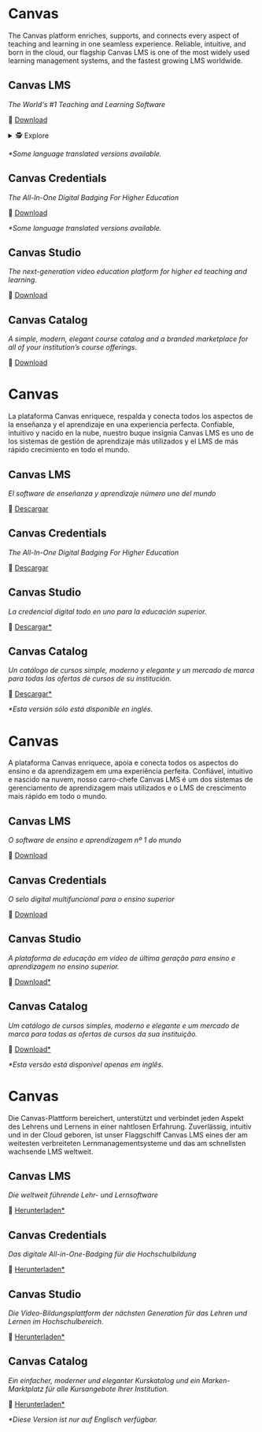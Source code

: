 <div class="lang EN">

# Canvas

The Canvas platform enriches, supports, and connects every aspect of teaching and learning in one seamless experience. Reliable, intuitive, and born in the cloud, our flagship Canvas LMS is one of the most widely used learning management systems, and the fastest growing LMS worldwide.

## Canvas LMS

_The World's #1 Teaching and Learning Software_

💾 [Download](https://inst.bid/canvas/lms/dl)

<details>
<summary>🕵️ Explore</summary>

| Amazon Web Services | |
| ---------------- | - |
| CSA CAIQ | [AWS CAIQ v4.0.2.pdf](https://github.com/thedannywahl/instructure-security-package/raw/canvas-lms/Amazon%20Web%20Services/AWS%20CAIQ%20v4.0.2.pdf)
| Cyber Essentials Plus Certificate  | [AWS CE Plus Certificate.pdf](https://github.com/thedannywahl/instructure-security-package/raw/canvas-lms/Amazon%20Web%20Services/AWS%20CE%20Plus%20Certificate.pdf)
| CSA Star Level 2 Certificate | [AWS CSA Star Level 2 Certificate.pdf](https://github.com/thedannywahl/instructure-security-package/raw/canvas-lms/Amazon%20Web%20Services/AWS%20CSA%20Star%20Level%202%20Certificate.pdf)
| ISO 27001 Certificate | [AWS ISO 27001 Certificate.pdf](https://github.com/thedannywahl/instructure-security-package/raw/canvas-lms/Amazon%20Web%20Services/AWS%20ISO%2027001%20Certificate.pdf)
| ISO 9001 Certificate | [AWS ISO 9001 Certificate.pdf](https://github.com/thedannywahl/instructure-security-package/raw/canvas-lms/Amazon%20Web%20Services/AWS%20ISO%209001%20Certificate.pdf)
| SOC 3 | [AWS SOC 3.pdf](https://github.com/thedannywahl/instructure-security-package/raw/canvas-lms/Amazon%20Web%20Services/AWS%20SOC%203.pdf)


| Instructure | |
| ---------------- | - |
| Business Continuity White Paper  | [Instructure Business Continuity & Disaster Recovery.pdf](https://github.com/thedannywahl/instructure-security-package/raw/canvas-lms/Instructure/Instructure%20Business%20Continuity%20%26%20Disaster%20Recovery.pdf)
| CAIQ | [Instructure CAIQ.xlsx](https://github.com/thedannywahl/instructure-security-package/raw/canvas-lms/Instructure/Instructure%20CAIQ.xlsx)
| CSA Star Certificate | [Instructure CSA Star Certificate.pdf](https://github.com/thedannywahl/instructure-security-package/raw/canvas-lms/Instructure/Instructure%20CSA%20STAR%20Certificate.pdf)
| Cyber Essentials+ Certificate | [Instructure Cyber Essentials Plus.pdf](https://github.com/thedannywahl/instructure-security-package/raw/canvas-lms/Instructure/Instructure%20Cyber%20Essentials%20Plus.pdf)
| Certificate of Insurance (global) | [Instructure Global COI.pdf](https://github.com/thedannywahl/instructure-security-package/raw/canvas-lms/Instructure/Instructure%20Global%20COI.pdf)
| Certificate of Insurance (US) | [Instructure Inc COI.pdf](https://github.com/thedannywahl/instructure-security-package/raw/canvas-lms/Instructure/Instructure%20Inc%20COI.pdf)
| ISO 27001 Certificate | [Instructure ISO 27001 Compliance Certificate.pdf](https://github.com/thedannywahl/instructure-security-package/raw/canvas-lms/Instructure/Instructure%20ISO%2027001%20Compliance%20Certificate.pdf)
| Quality Assurance White Paper | [Instructure Quality Assurance Program.pdf](https://github.com/thedannywahl/instructure-security-package/raw/canvas-lms/Instructure/Instructure%20Quality%20Assurance%20Program.pdf)
| Security White Paper | [Instructure Security Overview.pdf](https://github.com/thedannywahl/instructure-security-package/raw/canvas-lms/Instructure/Instructure%20Security%20Overview.pdf)

| Canvas LMS | |
| ---------------- | - |
| Architecture White Paper | [Canvas LMS Architecture.pdf](https://github.com/thedannywahl/instructure-security-package/raw/canvas-lms/Canvas%20LMS/Canvas%20LMS%20Architecture.pdf)
| HECVAT Full v3.0.4  | [Canvas LMS HECVAT Full.xlsx](https://github.com/thedannywahl/instructure-security-package/raw/canvas-lms/Canvas%20LMS/Canvas%20LMS%20HECVAT%20Full.xlsx)
| SOC 3 | [Canvas LMS SOC 3.pdf](https://github.com/thedannywahl/instructure-security-package/raw/canvas-lms/Canvas%20LMS/Canvas%20LMS%20SOC%203.pdf)
| TX-RAMP Certificate | [Canvas LMS TX-RAMP Level 2 Certification.pdf](https://github.com/thedannywahl/instructure-security-package/raw/canvas-lms/Canvas%20LMS/Canvas%20LMS%20TX-RAMP%20Level%202%20Certification.pdf)
| Security Audit Report | [Canvas Security Audit Report.pdf](https://github.com/thedannywahl/instructure-security-package/blob/canvas-lms/Canvas%20LMS/Canvas%20Security%20Audit%20Report.pdf)

</details>

_*Some language translated versions available._

## Canvas Credentials

_The All-In-One Digital Badging For Higher Education_

💾 [Download](https://inst.bid/canvas/credentials/dl)

_*Some language translated versions available._

## Canvas Studio

_The next-generation video education platform for higher ed teaching and learning._

💾 [Download](https://inst.bid/canvas/studio/dl)

## Canvas Catalog

_A simple, modern, elegant course catalog and a branded marketplace for all of your institution’s course offerings._

💾 [Download](https://inst.bid/canvas/catalog/dl)

</div>
<div class="lang ES_LA">

# Canvas

La plataforma Canvas enriquece, respalda y conecta todos los aspectos de la enseñanza y el aprendizaje en una experiencia perfecta. Confiable, intuitivo y nacido en la nube, nuestro buque insignia Canvas LMS es uno de los sistemas de gestión de aprendizaje más utilizados y el LMS de más rápido crecimiento en todo el mundo.

## Canvas LMS

_El software de enseñanza y aprendizaje número uno del mundo_

💾 [Descargar](https://inst.bid/es-ls/canvas/lms/dl/es)

## Canvas Credentials

_The All-In-One Digital Badging For Higher Education_

💾 [Descargar](https://inst.bid/es-la/canvas/credentials/dl/es)

## Canvas Studio

_La credencial digital todo en uno para la educación superior._

💾 [Descargar*](https://inst.bid/canvas/studio/dl/es)

## Canvas Catalog

_Un catálogo de cursos simple, moderno y elegante y un mercado de marca para todas las ofertas de cursos de su institución._

💾 [Descargar*](https://inst.bid/canvas/catalog/dl/es)

_*Esta versión sólo está disponible en inglés._

</div>
<div class="lang PT_BR">

# Canvas

A plataforma Canvas enriquece, apoia e conecta todos os aspectos do ensino e da aprendizagem em uma experiência perfeita. Confiável, intuitivo e nascido na nuvem, nosso carro-chefe Canvas LMS é um dos sistemas de gerenciamento de aprendizagem mais utilizados e o LMS de crescimento mais rápido em todo o mundo.

## Canvas LMS

_O software de ensino e aprendizagem nº 1 do mundo_

💾 [Download](https://inst.bid/pt-br/canvas/lms/dl/pt)

## Canvas Credentials

_O selo digital multifuncional para o ensino superior_

💾 [Download](https://inst.bid/pt-br/canvas/credentials/dl/pt)

## Canvas Studio

_A plataforma de educação em vídeo de última geração para ensino e aprendizagem no ensino superior._

💾 [Download*](https://inst.bid/canvas/studio/dl)

## Canvas Catalog

_Um catálogo de cursos simples, moderno e elegante e um mercado de marca para todas as ofertas de cursos da sua instituição._

💾 [Download*](https://inst.bid/canvas/catalog/dl)

_*Esta versão está disponível apenas em inglês._

</div>
<div class="lang DE">

# Canvas

Die Canvas-Plattform bereichert, unterstützt und verbindet jeden Aspekt des Lehrens und Lernens in einer nahtlosen Erfahrung. Zuverlässig, intuitiv und in der Cloud geboren, ist unser Flaggschiff Canvas LMS eines der am weitesten verbreiteten Lernmanagementsysteme und das am schnellsten wachsende LMS weltweit.

## Canvas LMS

_Die weltweit führende Lehr- und Lernsoftware_

💾 [Herunterladen*](https://inst.bid/canvas/lms/dl/de)

## Canvas Credentials

_Das digitale All-in-One-Badging für die Hochschulbildung_

💾 [Herunterladen*](https://inst.bid/canvas/credentials/dl/de)

## Canvas Studio

_Die Video-Bildungsplattform der nächsten Generation für das Lehren und Lernen im Hochschulbereich._

💾 [Herunterladen*](https://inst.bid/canvas/studio/dl/de)

## Canvas Catalog

_Ein einfacher, moderner und eleganter Kurskatalog und ein Marken-Marktplatz für alle Kursangebote Ihrer Institution._

💾 [Herunterladen*](https://inst.bid/canvas/catalog/dl/de)

_*Diese Version ist nur auf Englisch verfügbar._

</div>
